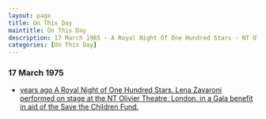```yaml
---
layout: page
title: On This Day
maintitle: On This Day
description: 17 March 1985 - A Royal Night Of One Hundred Stars - NT Olivier Theatre, London.
categories: [On This Day]
---
```


### 17 March 1975
* [<span id="age"></span> years ago A Royal Night of One Hundred Stars. Lena Zavaroni performed on stage at the NT Olivier Theatre, London. in a Gala benefit in aid of the Save the Children Fund.](/london%20weekend%20television/theatre/1985/03/17/a-royal-night-of-one-hundred-stars.html)

<!-- Script for calculating number of years ago -->
<script>
var dob = '19850317';
var year = Number(dob.substr(0, 4));
var month = Number(dob.substr(4, 2)) - 1;
var day = Number(dob.substr(6, 2));
var today = new Date();
var age = today.getFullYear() - year;
if (today.getMonth() < month || (today.getMonth() == month && today.getDate() < day)) {
  age--;
}
document.getElementById("age").innerHTML=age;
</script>

